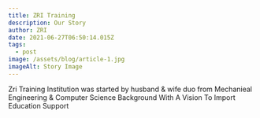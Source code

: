 ```yaml
---
title: ZRI Training
description: Our Story
author: ZRI
date: 2021-06-27T06:50:14.015Z
tags:
  - post
image: /assets/blog/article-1.jpg
imageAlt: Story Image
---
```

Zri Training Institution was started by husband & wife duo from Mechanieal Engineering & Computer Science Background With A Vision To Import Education Support